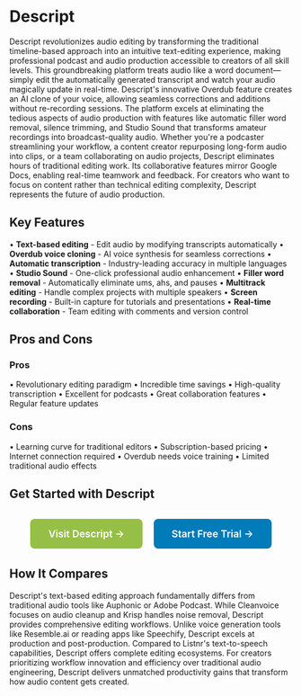 # Descript

Descript revolutionizes audio editing by transforming the traditional timeline-based approach into an intuitive text-editing experience, making professional podcast and audio production accessible to creators of all skill levels. This groundbreaking platform treats audio like a word document—simply edit the automatically generated transcript and watch your audio magically update in real-time. Descript's innovative Overdub feature creates an AI clone of your voice, allowing seamless corrections and additions without re-recording sessions. The platform excels at eliminating the tedious aspects of audio production with features like automatic filler word removal, silence trimming, and Studio Sound that transforms amateur recordings into broadcast-quality audio. Whether you're a podcaster streamlining your workflow, a content creator repurposing long-form audio into clips, or a team collaborating on audio projects, Descript eliminates hours of traditional editing work. Its collaborative features mirror Google Docs, enabling real-time teamwork and feedback. For creators who want to focus on content rather than technical editing complexity, Descript represents the future of audio production.

## Key Features

• **Text-based editing** - Edit audio by modifying transcripts automatically
• **Overdub voice cloning** - AI voice synthesis for seamless corrections
• **Automatic transcription** - Industry-leading accuracy in multiple languages
• **Studio Sound** - One-click professional audio enhancement
• **Filler word removal** - Automatically eliminate ums, ahs, and pauses
• **Multitrack editing** - Handle complex projects with multiple speakers
• **Screen recording** - Built-in capture for tutorials and presentations
• **Real-time collaboration** - Team editing with comments and version control

## Pros and Cons

### Pros
• Revolutionary editing paradigm
• Incredible time savings
• High-quality transcription
• Excellent for podcasts
• Great collaboration features
• Regular feature updates

### Cons
• Learning curve for traditional editors
• Subscription-based pricing
• Internet connection required
• Overdub needs voice training
• Limited traditional audio effects

## Get Started with Descript

<div style="text-align: center; margin: 2rem 0;">
  <a href="https://www.descript.com" target="_blank" rel="noopener noreferrer" style="display: inline-block; background: #96BF47; color: white; padding: 1rem 2rem; text-decoration: none; border-radius: 8px; font-weight: 600; font-size: 1.1rem; margin-right: 1rem;">Visit Descript →</a>
  <a href="https://www.descript.com/signup" target="_blank" rel="noopener noreferrer" style="display: inline-block; background: #007cba; color: white; padding: 1rem 2rem; text-decoration: none; border-radius: 8px; font-weight: 600; font-size: 1.1rem;">Start Free Trial →</a>
</div>

## How It Compares

Descript's text-based editing approach fundamentally differs from traditional audio tools like Auphonic or Adobe Podcast. While Cleanvoice focuses on audio cleanup and Krisp handles noise removal, Descript provides comprehensive editing workflows. Unlike voice generation tools like Resemble.ai or reading apps like Speechify, Descript excels at production and post-production. Compared to Listnr's text-to-speech capabilities, Descript offers complete editing ecosystems. For creators prioritizing workflow innovation and efficiency over traditional audio engineering, Descript delivers unmatched productivity gains that transform how audio content gets created.